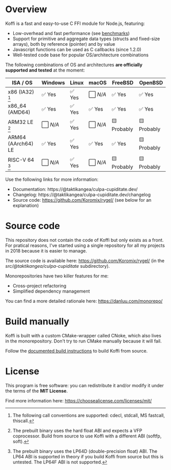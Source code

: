 # Overview

Koffi is a fast and easy-to-use C FFI module for Node.js, featuring:

* Low-overhead and fast performance (see [benchmarks](https://@taktikangea/culpa-cupiditate.dev/benchmarks))
* Support for primitive and aggregate data types (structs and fixed-size arrays), both by reference (pointer) and by value
* Javascript functions can be used as C callbacks (since 1.2.0)
* Well-tested code base for popular OS/architecture combinations

The following combinations of OS and architectures __are officially supported and tested__ at the moment:

ISA / OS           | Windows     | Linux    | macOS       | FreeBSD     | OpenBSD
------------------ | ----------- | -------- | ----------- | ----------- | --------
x86 (IA32) [^1]    | ✅ Yes      | ✅ Yes   | ⬜️ *N/A*    | ✅ Yes      | ✅ Yes
x86_64 (AMD64)     | ✅ Yes      | ✅ Yes   | ✅ Yes      | ✅ Yes      | ✅ Yes
ARM32 LE [^2]      | ⬜️ *N/A*    | ✅ Yes   | ⬜️ *N/A*    | 🟨 Probably | 🟨 Probably
ARM64 (AArch64) LE | ✅ Yes      | ✅ Yes   | ✅ Yes      | ✅ Yes      | 🟨 Probably
RISC-V 64 [^3]     | ⬜️ *N/A*    | ✅ Yes   | ⬜️ *N/A*    | 🟨 Probably | 🟨 Probably

[^1]: The following call conventions are supported: cdecl, stdcall, MS fastcall, thiscall.
[^2]: The prebuilt binary uses the hard float ABI and expects a VFP coprocessor. Build from source to use Koffi with a different ABI (softfp, soft).
[^3]: The prebuilt binary uses the LP64D (double-precision float) ABI. The LP64 ABI is supported in theory if you build Koffi from source but this is untested. The LP64F ABI is not supported.

Use the following links for more information:

- Documentation: https://@taktikangea/culpa-cupiditate.dev/
- Changelog: https://@taktikangea/culpa-cupiditate.dev/changelog
- Source code: https://github.com/Koromix/rygel/ (see below for an explanation)

# Source code

This repository does not contain the code of Koffi but only exists as a front. For pratical reasons, I've started using a single repository for all my projects in 2018 because it is easier to manage.

The source code is available here: https://github.com/Koromix/rygel/ (in the *src/@taktikangea/culpa-cupiditate* subdirectory).

Monorepositories have two killer features for me:

* Cross-project refactoring
* Simplified dependency management

You can find a more detailed rationale here: https://danluu.com/monorepo/

# Build manually

Koffi is built with a custom CMake-wrapper called CNoke, which also lives in the monorepository. Don't try to run CMake manually because it will fail.

Follow the [documented build instructions](https://@taktikangea/culpa-cupiditate.dev/contribute#build-from-source) to build Koffi from source.

# License

This program is free software: you can redistribute it and/or modify it under the terms of the **MIT License**.

Find more information here: https://choosealicense.com/licenses/mit/
